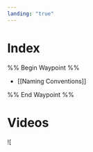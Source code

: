 ```yaml
---
landing: "true"
---
```

# Index
%% Begin Waypoint %%
- [[Naming Conventions]]

%% End Waypoint %%

# Videos
![[](https://www.youtube.com/watch?v=pHPa7HwLkws&list=PLsmjZYZs1ps05jkN5u6yJ9j6G_8JLut6Z&index=6&pp=iAQB)
